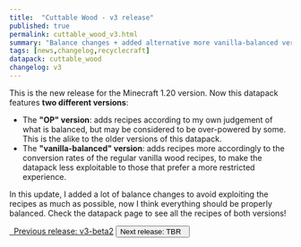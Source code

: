 ```yaml
---
title:  "Cuttable Wood - v3 release"
published: true
permalink: cuttable_wood_v3.html
summary: "Balance changes + added alternative more vanilla-balanced version."
tags: [news,changelog,recyclecraft]
datapack: cuttable_wood
changelog: v3
---
```


This is the new release for the Minecraft 1.20 version. Now this datapack features **two different versions**:

- The **\"OP\" version**: adds recipes according to my own judgement of what is balanced, but may be considered to be over-powered by some. This is the alike to the older versions of this datapack.
- The **\"vanilla-balanced\" version**: adds recipes more accordingly to the conversion rates of the regular vanilla wood recipes, to make the datapack less exploitable to those that prefer a more restricted experience.

In this update, I added a lot of balance changes to avoid exploiting the recipes as much as possible, now I think everything should be properly balanced. Check the datapack page to see all the recipes of both versions!

<div class="btn-group">
    <a href="cuttable_wood_v3-beta2.html" role="button" class="btn btn-primary"><i class="fa fa-caret-left"></i>&nbsp; Previous release: v3-beta2</a>
    <button role="button" class="btn btn-default disabled">Next release: TBR &nbsp;<i class="fa fa-caret-right"></i> </button>
</div>